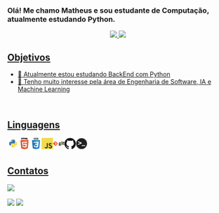 ### Olá! Me chamo Matheus e sou estudante de Computação, atualmente estudando Python.

<div align="center">
  <a href="https://github.com/MatheusMW21">
  <img height="135em" src="https://github-readme-stats.vercel.app/api?username=MatheusMW21&show_icons=true&theme=midnight-purple&include_all_commits=true&count_private=true"/>
  <img height="135em" src="https://github-readme-stats.vercel.app/api/top-langs/?username=MatheusMW21&layout=compact&langs_count=7&theme=midnight-purple"/>
</div>

## Objetivos
- 🐍 Atualmente estou estudando BackEnd com Python
- 🐲 Tenho muito interesse pela área de Engenharia de Software, IA e Machine Learning 
  
</br>
    
 ## Linguagens 
<div>    
<img align="left" alt="Python" width="26px" src="https://raw.githubusercontent.com/github/explore/80688e429a7d4ef2fca1e82350fe8e3517d3494d/topics/python/python.png" />
<img align="left" alt="HTML5" width="26px" src="https://raw.githubusercontent.com/github/explore/80688e429a7d4ef2fca1e82350fe8e3517d3494d/topics/html/html.png" />
<img align="left" alt="CSS3" width="26px" src="https://raw.githubusercontent.com/github/explore/80688e429a7d4ef2fca1e82350fe8e3517d3494d/topics/css/css.png" />
<img align="left" alt="JavaScript" width="26px" src="https://raw.githubusercontent.com/github/explore/80688e429a7d4ef2fca1e82350fe8e3517d3494d/topics/javascript/javascript.png" />
<img align="left" alt="Git" width="26px" src="https://raw.githubusercontent.com/github/explore/80688e429a7d4ef2fca1e82350fe8e3517d3494d/topics/git/git.png" />
<img align="left" alt="GitHub" width="26px" src="https://raw.githubusercontent.com/github/explore/78df643247d429f6cc873026c0622819ad797942/topics/github/github.png" />
<img align="left" alt="Terminal" width="26px" src="https://raw.githubusercontent.com/github/explore/80688e429a7d4ef2fca1e82350fe8e3517d3494d/topics/terminal/terminal.png" />
<br />
<br />
</div>

## Contatos

<div> 
  <a href="https://www.instagram.com/matheusmw08/" target="_blank"><img src="https://img.shields.io/badge/-Instagram-%23E4405F?style=for-the-badge&logo=instagram&logoColor=white" target="_blank"></a>

  <a href = "mailto:matheusmw21@gmail.com"><img src="https://img.shields.io/badge/-Gmail-%23333?style=for-the-badge&logo=gmail&logoColor=white" target="_blank"></a>
  <a href="https://www.linkedin.com/in/matheus-pinheiro-4bb335229/" target="_blank"><img src="https://img.shields.io/badge/-LinkedIn-%230077B5?style=for-the-badge&logo=linkedin&logoColor=white" target="_blank"></a> 
  
</div>
 
